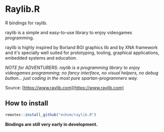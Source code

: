 # Raylib.R

R bindings for raylib.

raylib is a simple and easy-to-use library to enjoy videogames programming.

raylib is highly inspired by Borland BGI graphics lib
and by XNA framework and it's specially well suited for prototyping,
tooling, graphical applications, embedded systems and education.

_NOTE for ADVENTURERS: raylib is a programming library to enjoy videogames programming;
no fancy interface, no visual helpers, no debug button...
just coding in the most pure spartan-programmers way._

Source: [https://www.raylib.com](https://www.raylib.com)

## How to install
```r
remotes::install_github("eshom/raylib.R")
```

**Bindings are still very early in development.**
